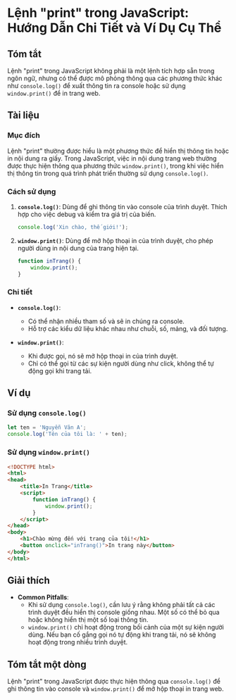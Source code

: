 <!--
Meta Description: # Lệnh "print" trong JavaScript: Hướng Dẫn Chi Tiết và Ví Dụ Cụ Thể ## Tóm tắt Lệnh "print" trong JavaScript không phải là một lệnh tích hợp sẵn trong...
Meta Keywords: console, print, trong, thông, log
-->

# Lệnh "print" trong JavaScript: Hướng Dẫn Chi Tiết và Ví Dụ Cụ Thể

## Tóm tắt
Lệnh "print" trong JavaScript không phải là một lệnh tích hợp sẵn trong ngôn ngữ, nhưng có thể được mô phỏng thông qua các phương thức khác như `console.log()` để xuất thông tin ra console hoặc sử dụng `window.print()` để in trang web.

## Tài liệu
### Mục đích
Lệnh "print" thường được hiểu là một phương thức để hiển thị thông tin hoặc in nội dung ra giấy. Trong JavaScript, việc in nội dung trang web thường được thực hiện thông qua phương thức `window.print()`, trong khi việc hiển thị thông tin trong quá trình phát triển thường sử dụng `console.log()`.

### Cách sử dụng
1. **`console.log()`**: Dùng để ghi thông tin vào console của trình duyệt. Thích hợp cho việc debug và kiểm tra giá trị của biến.
   ```javascript
   console.log('Xin chào, thế giới!');
   ```

2. **`window.print()`**: Dùng để mở hộp thoại in của trình duyệt, cho phép người dùng in nội dung của trang hiện tại.
   ```javascript
   function inTrang() {
       window.print();
   }
   ```

### Chi tiết
- **`console.log()`**: 
  - Có thể nhận nhiều tham số và sẽ in chúng ra console.
  - Hỗ trợ các kiểu dữ liệu khác nhau như chuỗi, số, mảng, và đối tượng.
  
- **`window.print()`**: 
  - Khi được gọi, nó sẽ mở hộp thoại in của trình duyệt.
  - Chỉ có thể gọi từ các sự kiện người dùng như click, không thể tự động gọi khi trang tải.

## Ví dụ
### Sử dụng `console.log()`
```javascript
let ten = 'Nguyễn Văn A';
console.log('Tên của tôi là: ' + ten);
```

### Sử dụng `window.print()`
```html
<!DOCTYPE html>
<html>
<head>
    <title>In Trang</title>
    <script>
        function inTrang() {
            window.print();
        }
    </script>
</head>
<body>
    <h1>Chào mừng đến với trang của tôi!</h1>
    <button onclick="inTrang()">In trang này</button>
</body>
</html>
```

## Giải thích
- **Common Pitfalls**: 
  - Khi sử dụng `console.log()`, cần lưu ý rằng không phải tất cả các trình duyệt đều hiển thị console giống nhau. Một số có thể bỏ qua hoặc không hiển thị một số loại thông tin.
  - `window.print()` chỉ hoạt động trong bối cảnh của một sự kiện người dùng. Nếu bạn cố gắng gọi nó tự động khi trang tải, nó sẽ không hoạt động trong nhiều trình duyệt.

## Tóm tắt một dòng
Lệnh "print" trong JavaScript được thực hiện thông qua `console.log()` để ghi thông tin vào console và `window.print()` để mở hộp thoại in trang web.